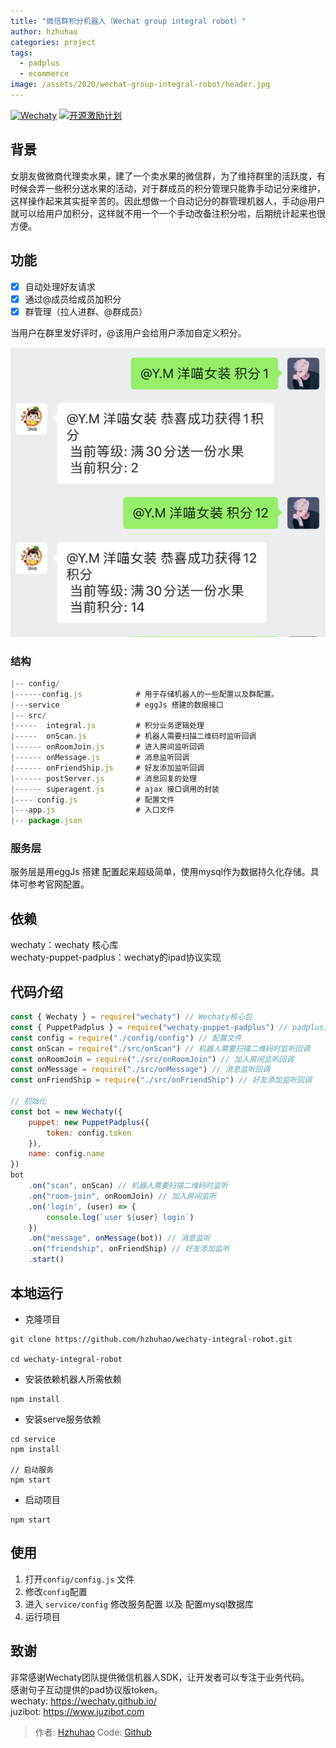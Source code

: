 ```yaml
---
title: "微信群积分机器人（Wechat group integral robot）"
author: hzhuhao
categories: project
tags:
  - padplus
  - ecommerce
image: /assets/2020/wechat-group-integral-robot/header.jpg
---
```


[![Wechaty](https://img.shields.io/badge/Powered%20By-Wechaty-green.svg#align=left&display=inline&height=20&margin=%5Bobject%20Object%5D&originHeight=20&originWidth=132&status=done&style=none&width=132)](https://github.com/wechaty/wechaty)
[![开源激励计划](https://img.shields.io/badge/Wechaty-%E5%BC%80%E6%BA%90%E6%BF%80%E5%8A%B1%E8%AE%A1%E5%88%92-green.svg#align=left&display=inline&height=20&margin=%5Bobject%20Object%5D&originHeight=20&originWidth=134&status=done&style=none&width=134)](https://github.com/juzibot/Welcome/wiki/Everything-about-Wechaty)

## 背景

女朋友做微商代理卖水果，建了一个卖水果的微信群，为了维持群里的活跃度，有时候会弄一些积分送水果的活动，对于群成员的积分管理只能靠手动记分来维护，这样操作起来其实挺辛苦的。因此想做一个自动记分的群管理机器人，手动@用户就可以给用户加积分，这样就不用一个一个手动改备注积分啦，后期统计起来也很方便。

## 功能

- [x] 自动处理好友请求
- [x] 通过@成员给成员加积分
- [x] 群管理（拉人进群、@群成员）

当用户在群里发好评时，@该用户会给用户添加自定义积分。

![效果图](/assets/2020/wechat-group-integral-robot/wxscreen.png)

### 结构

```js
|-- config/
|------config.js            # 用于存储机器人的一些配置以及群配置。
|---service                 # eggJs 搭建的数据接口
|-- src/
|-----  integral.js         # 积分业务逻辑处理
|-----  onScan.js           # 机器人需要扫描二维码时监听回调
|------ onRoomJoin.js       # 进入房间监听回调
|------ onMessage.js        # 消息监听回调
|------ onFriendShip.js     # 好友添加监听回调
|------ postServer.js       # 消息回复的处理
|------ superagent.js       # ajax 接口调用的封装
|---- config.js             # 配置文件
|---app.js                  # 入口文件
|-- package.json
```

### 服务层

服务层是用eggJs 搭建 配置起来超级简单，使用mysql作为数据持久化存储。具体可参考官网配置。

## 依赖

wechaty：wechaty 核心库  
wechaty-puppet-padplus：wechaty的ipad协议实现

## 代码介绍

```javascript
const { Wechaty } = require("wechaty") // Wechaty核心包
const { PuppetPadplus } = require("wechaty-puppet-padplus") // padplus协议包
const config = require("./config/config") // 配置文件
const onScan = require("./src/onScan") // 机器人需要扫描二维码时监听回调
const onRoomJoin = require("./src/onRoomJoin") // 加入房间监听回调
const onMessage = require("./src/onMessage") // 消息监听回调
const onFriendShip = require("./src/onFriendShip") // 好友添加监听回调

// 初始化
const bot = new Wechaty({
    puppet: new PuppetPadplus({
        token: config.token
    }),
    name: config.name
})
bot
    .on("scan", onScan) // 机器人需要扫描二维码时监听
    .on("room-join", onRoomJoin) // 加入房间监听
    .on('login', (user) => {
        console.log(`user ${user} login`)
    })
    .on("message", onMessage(bot)) // 消息监听
    .on("friendship", onFriendShip) // 好友添加监听
    .start()

```

## 本地运行

- 克隆项目

```shell
git clone https://github.com/hzhuhao/wechaty-integral-robot.git

cd wechaty-integral-robot
```

- 安装依赖机器人所需依赖

```shell
npm install
```

- 安装serve服务依赖

```shell
cd service
npm install

// 启动服务
npm start
```

- 启动项目

```shell
npm start
```

## 使用

1. 打开`config/config.js` 文件
2. 修改`config`配置
3. 进入 `service/config` 修改服务配置 以及 配置mysql数据库
4. 运行项目

## 致谢

非常感谢Wechaty团队提供微信机器人SDK，让开发者可以专注于业务代码。  
感谢句子互动提供的pad协议版token。  
wechaty: <https://wechaty.github.io/>  
juzibot: <https://www.juzibot.com>

> 作者: [Hzhuhao](https://github.com/hzhuhao/)
> Code: [Github](https://github.com/hzhuhao/wechaty-integral-robot)

